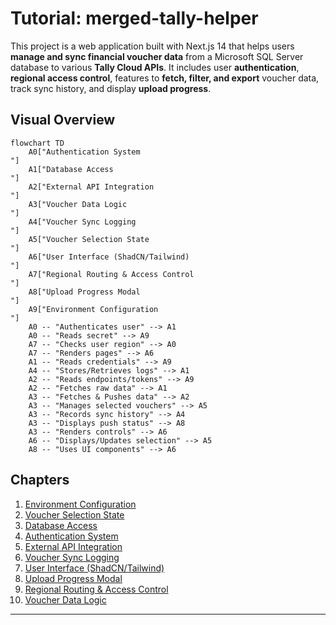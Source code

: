 # Tutorial: merged-tally-helper

This project is a web application built with Next.js 14 that helps users
**manage and sync financial voucher data** from a Microsoft SQL Server
database to various **Tally Cloud APIs**. It includes user **authentication**,
**regional access control**, features to **fetch, filter, and export** voucher
data, track sync history, and display **upload progress**.


## Visual Overview

```mermaid
flowchart TD
    A0["Authentication System
"]
    A1["Database Access
"]
    A2["External API Integration
"]
    A3["Voucher Data Logic
"]
    A4["Voucher Sync Logging
"]
    A5["Voucher Selection State
"]
    A6["User Interface (ShadCN/Tailwind)
"]
    A7["Regional Routing & Access Control
"]
    A8["Upload Progress Modal
"]
    A9["Environment Configuration
"]
    A0 -- "Authenticates user" --> A1
    A0 -- "Reads secret" --> A9
    A7 -- "Checks user region" --> A0
    A7 -- "Renders pages" --> A6
    A1 -- "Reads credentials" --> A9
    A4 -- "Stores/Retrieves logs" --> A1
    A2 -- "Reads endpoints/tokens" --> A9
    A2 -- "Fetches raw data" --> A1
    A3 -- "Fetches & Pushes data" --> A2
    A3 -- "Manages selected vouchers" --> A5
    A3 -- "Records sync history" --> A4
    A3 -- "Displays push status" --> A8
    A3 -- "Renders controls" --> A6
    A6 -- "Displays/Updates selection" --> A5
    A8 -- "Uses UI components" --> A6
```

## Chapters

1. [Environment Configuration
](01_environment_configuration_.md)
2. [Voucher Selection State
](02_voucher_selection_state_.md)
3. [Database Access
](03_database_access_.md)
4. [Authentication System
](04_authentication_system_.md)
5. [External API Integration
](05_external_api_integration_.md)
6. [Voucher Sync Logging
](06_voucher_sync_logging_.md)
7. [User Interface (ShadCN/Tailwind)
](07_user_interface__shadcn_tailwind__.md)
8. [Upload Progress Modal
](08_upload_progress_modal_.md)
9. [Regional Routing & Access Control
](09_regional_routing___access_control_.md)
10. [Voucher Data Logic
](10_voucher_data_logic_.md)

---


